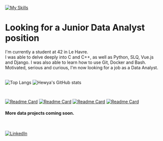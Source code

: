[![My Skills](https://skillicons.dev/icons?i=c,cpp,py,mysql,git,bash,docker,vscode&perline=10)](https://skillicons.dev)

# Looking for a Junior Data Analyst position
I'm currently a student at 42 in Le Havre.<br/> 
I was able to delve deeply into C and C++, as well as Python, SLQ, Vue.js and Django. I was also able to learn how to use Git, Docker and Bash.<br/> 
Motivated, serious and curious, I'm now looking for a job as a Data Analyst.<br/> 
<br/>

![Top Langs](https://github-readme-stats.vercel.app/api/top-langs/?username=hewya&size_weight=0.5&count_weight=0.5&theme=material-palenight&hide_border=True&layout=compact)
![Hewya's GitHub stats](https://github-readme-stats.vercel.app/api?username=hewya&show_icons=true&theme=material-palenight&hide_border=True&hide=prs,issues)

<br/>

[![Readme Card](https://github-readme-stats.vercel.app/api/pin/?username=hewya&repo=minishell&theme=material-palenight&hide_border=True)](https://github.com/Hewya/Minishell)
[![Readme Card](https://github-readme-stats.vercel.app/api/pin/?username=hewya&repo=Cub3d&theme=material-palenight&hide_border=True)](https://github.com/Hewya/Cub3d)
[![Readme Card](https://github-readme-stats.vercel.app/api/pin/?username=hewya&repo=fractol&theme=material-palenight&hide_border=True)](https://github.com/Hewya/fractol)
[![Readme Card](https://github-readme-stats.vercel.app/api/pin/?username=hewya&repo=pipex&theme=material-palenight&hide_border=True)](https://github.com/Hewya/pipex)
<br/>
#### More data projects coming soon. <br/>
<br/>

[![LinkedIn](https://skillicons.dev/icons?i=linkedin)](https://www.linkedin.com/in/ga%C3%ABlle-abarnou/)
